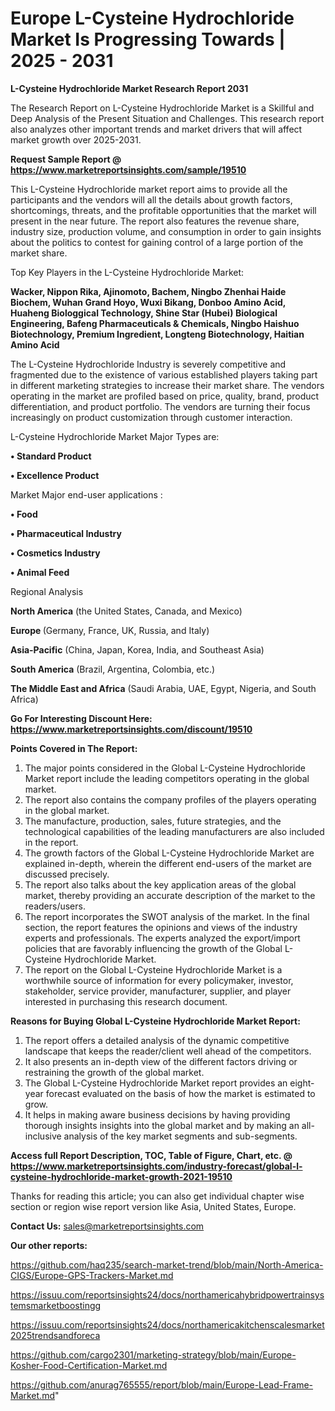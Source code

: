 # Europe L-Cysteine Hydrochloride Market Is Progressing Towards | 2025 - 2031

<strong>L-Cysteine Hydrochloride Market Research Report 2031</strong>

The Research Report on L-Cysteine Hydrochloride Market is a Skillful and Deep Analysis of the Present Situation and Challenges. This research report also analyzes other important trends and market drivers that will affect market growth over 2025-2031.

<strong>Request Sample Report @ <a href=https://www.marketreportsinsights.com/sample/19510>https://www.marketreportsinsights.com/sample/19510</a></strong>

This L-Cysteine Hydrochloride market report aims to provide all the participants and the vendors will all the details about growth factors, shortcomings, threats, and the profitable opportunities that the market will present in the near future. The report also features the revenue share, industry size, production volume, and consumption in order to gain insights about the politics to contest for gaining control of a large portion of the market share.

Top Key Players in the L-Cysteine Hydrochloride Market:

<strong>Wacker, Nippon Rika, Ajinomoto, Bachem, Ningbo Zhenhai Haide Biochem, Wuhan Grand Hoyo, Wuxi Bikang, Donboo Amino Acid, Huaheng Biologgical Technology, Shine Star (Hubei) Biological Engineering, Bafeng Pharmaceuticals & Chemicals, Ningbo Haishuo Biotechnology, Premium Ingredient, Longteng Biotechnology, Haitian Amino Acid</strong>

The L-Cysteine Hydrochloride Industry is severely competitive and fragmented due to the existence of various established players taking part in different marketing strategies to increase their market share. The vendors operating in the market are profiled based on price, quality, brand, product differentiation, and product portfolio. The vendors are turning their focus increasingly on product customization through customer interaction.

L-Cysteine Hydrochloride Market Major Types are:

<strong>• Standard Product

• Excellence Product</strong>

Market Major end-user applications :

<strong>• Food

• Pharmaceutical Industry

• Cosmetics Industry

• Animal Feed</strong>

Regional Analysis

</u><strong><b>North America</b></strong> (the United States, Canada, and Mexico)

<strong><b>Europe </b></strong>(Germany, France, UK, Russia, and Italy)

<strong><b>Asia-Pacific</b></strong> (China, Japan, Korea, India, and Southeast Asia)

<strong><b>South America</b></strong> (Brazil, Argentina, Colombia, etc.)

<strong><b>The Middle East and Africa</b></strong> (Saudi Arabia, UAE, Egypt, Nigeria, and South Africa)

<strong>Go For Interesting Discount Here: <a href=https://www.marketreportsinsights.com/discount/19510>https://www.marketreportsinsights.com/discount/19510</a></strong>

<strong>Points Covered in The Report:</strong>
<ol>
  <li>The major points considered in the Global L-Cysteine Hydrochloride Market report include the leading competitors operating in the global market.</li>
  <li>The report also contains the company profiles of the players operating in the global market.</li>
  <li>The manufacture, production, sales, future strategies, and the technological capabilities of the leading manufacturers are also included in the report.</li>
  <li>The growth factors of the Global L-Cysteine Hydrochloride Market are explained in-depth, wherein the different end-users of the market are discussed precisely.</li>
  <li>The report also talks about the key application areas of the global market, thereby providing an accurate description of the market to the readers/users.</li>
  <li>The report incorporates the SWOT analysis of the market. In the final section, the report features the opinions and views of the industry experts and professionals. The experts analyzed the export/import policies that are favorably influencing the growth of the Global L-Cysteine Hydrochloride Market.</li>
  <li>The report on the Global L-Cysteine Hydrochloride Market is a worthwhile source of information for every policymaker, investor, stakeholder, service provider, manufacturer, supplier, and player interested in purchasing this research document.</li>
</ol>
<strong>Reasons for Buying Global L-Cysteine Hydrochloride Market Report:</strong>

<ol>
  <li>The report offers a detailed analysis of the dynamic competitive landscape that keeps the reader/client well ahead of the competitors.</li>
  <li>It also presents an in-depth view of the different factors driving or restraining the growth of the global market.</li>
  <li>The Global L-Cysteine Hydrochloride Market report provides an eight-year forecast evaluated on the basis of how the market is estimated to grow.</li>
  <li>It helps in making aware business decisions by having providing thorough insights insights into the global market and by making an all-inclusive analysis of the key market segments and sub-segments.</li>
</ol>
<strong>Access full Report Description, TOC, Table of Figure, Chart, etc. @ <a href=https://www.marketreportsinsights.com/industry-forecast/global-l-cysteine-hydrochloride-market-growth-2021-19510>https://www.marketreportsinsights.com/industry-forecast/global-l-cysteine-hydrochloride-market-growth-2021-19510</a></strong>


Thanks for reading this article; you can also get individual chapter wise section or region wise report version like Asia, United States, Europe.

<strong>Contact Us:</strong>
sales@marketreportsinsights.com

<strong>Our other reports:</strong>

<a href=https://github.com/haq235/search-market-trend/blob/main/North-America-CIGS/Europe-GPS-Trackers-Market.md>https://github.com/haq235/search-market-trend/blob/main/North-America-CIGS/Europe-GPS-Trackers-Market.md</a>

<a href=https://issuu.com/reportsinsights24/docs/northamericahybridpowertrainsystemsmarketboostingg>https://issuu.com/reportsinsights24/docs/northamericahybridpowertrainsystemsmarketboostingg</a>

<a href=https://issuu.com/reportsinsights24/docs/northamericakitchenscalesmarket2025trendsandforeca>https://issuu.com/reportsinsights24/docs/northamericakitchenscalesmarket2025trendsandforeca</a>

<a href=https://github.com/cargo2301/marketing-strategy/blob/main/Europe-Kosher-Food-Certification-Market.md>https://github.com/cargo2301/marketing-strategy/blob/main/Europe-Kosher-Food-Certification-Market.md</a>

<a href=https://github.com/anurag765555/report/blob/main/Europe-Lead-Frame-Market.md>https://github.com/anurag765555/report/blob/main/Europe-Lead-Frame-Market.md</a>"
